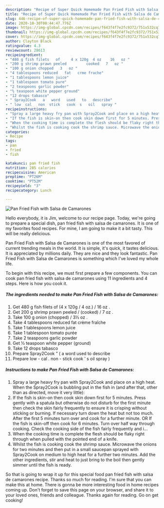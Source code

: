 ```yaml
---
description: "Recipe of Super Quick Homemade Pan Fried Fish with Salsa de Camarones"
title: "Recipe of Super Quick Homemade Pan Fried Fish with Salsa de Camarones"
slug: 446-recipe-of-super-quick-homemade-pan-fried-fish-with-salsa-de-camarones
date: 2020-10-30T00:44:47.776Z
image: https://img-global.cpcdn.com/recipes/f643f4f7e2fc9372/751x532cq70/pan-fried-fish-with-salsa-de-camarones-recipe-main-photo.jpg
thumbnail: https://img-global.cpcdn.com/recipes/f643f4f7e2fc9372/751x532cq70/pan-fried-fish-with-salsa-de-camarones-recipe-main-photo.jpg
cover: https://img-global.cpcdn.com/recipes/f643f4f7e2fc9372/751x532cq70/pan-fried-fish-with-salsa-de-camarones-recipe-main-photo.jpg
author: Clayton Black
ratingvalue: 4.3
reviewcount: 28613
recipeingredient:
- "480 g fish filets   of     4 x 120g  4 oz    16   oz "
- "200 g shrimp prawn peeled         cooked   7   oz "
- "100 g onion chopped   3   oz "
- "4 tablespoons reduced   fat   crme frache"
- "1 tablespoons lemon juice"
- "1 tablespoon tomato pure"
- "2 teaspoons garlic powder"
- "½ teaspoon white pepper ground"
- "12 drops tabasco"
- " Spray2Cook   a   word   used   to   describe"
- " low  cal   non  stick   cook  s   oil   spray "
recipeinstructions:
- "Spray a large heavy fry pan with Spray2Cook and place on a high heat. When the Spray2Cook is bubbling put in the fish in (and after that, other than as directed, move it very little):"
- "If the fish is skin-on then cook skin down first for 5 minutes. Press gently with a spatula but otherwise do not disturb for the first minute then check the skin fairly frequently to ensure it is crisping without sticking or burning. If necessary turn down the heat but not too much. After the first 5 minutes turn over and cook for a further minute. OR If the fish is skin-off then cook for 6 minutes. Turn over half way through cooking. Check the cooking side of the fish fairly frequently and i..."
- "When the cooking time is complete the flesh should be flaky right through when pulled with the pointed end of a knife."
- "Whilst the fish is cooking cook the shrimp sauce. Microwave the onions for two minutes and then put in a small saucepan sprayed with Spray2Cook on medium to high heat for a further two minutes. Add the other ingredients, stir and heat to just bring to the boil then gently simmer until the fish is ready."
categories:
- Recipe
tags:
- pan
- fried
- fish

katakunci: pan fried fish 
nutrition: 285 calories
recipecuisine: American
preptime: "PT26M"
cooktime: "PT52M"
recipeyield: "3"
recipecategory: Lunch

---
```



![Pan Fried Fish with Salsa de Camarones](https://img-global.cpcdn.com/recipes/f643f4f7e2fc9372/751x532cq70/pan-fried-fish-with-salsa-de-camarones-recipe-main-photo.jpg)

Hello everybody, it is Jim, welcome to our recipe page. Today, we're going to prepare a special dish, pan fried fish with salsa de camarones. It is one of my favorites food recipes. For mine, I am going to make it a bit tasty. This will be really delicious.



Pan Fried Fish with Salsa de Camarones is one of the most favored of current trending meals in the world. It is simple, it's quick, it tastes delicious. It is appreciated by millions daily. They are nice and they look fantastic. Pan Fried Fish with Salsa de Camarones is something which I've loved my whole life.


To begin with this recipe, we must first prepare a few components. You can cook pan fried fish with salsa de camarones using 11 ingredients and 4 steps. Here is how you cook it.

<!--inarticleads1-->

##### The ingredients needed to make Pan Fried Fish with Salsa de Camarones:

1. Get 480 g fish filets   of     (4 x 120g / 4 oz.)  /  16   oz .
1. Get 200 g shrimp prawn peeled     /    (cooked) /  7   oz .
1. Take 100 g onion (chopped) /  3½   oz .
1. Take 4 tablespoons reduced   fat   crème fraîche
1. Take 1 tablespoons lemon juice
1. Take 1 tablespoon tomato purée
1. Take 2 teaspoons garlic powder
1. Get ½ teaspoon white pepper (ground)
1. Take 12 drops tabasco
1. Prepare  Spray2Cook ” ( a   word   used   to   describe
1. Prepare  low - cal .  non - stick   cook ’ s   oil   spray )




<!--inarticleads2-->

##### Instructions to make Pan Fried Fish with Salsa de Camarones:

1. Spray a large heavy fry pan with Spray2Cook and place on a high heat. When the Spray2Cook is bubbling put in the fish in (and after that, other than as directed, move it very little):
1. If the fish is skin-on then cook skin down first for 5 minutes. Press gently with a spatula but otherwise do not disturb for the first minute then check the skin fairly frequently to ensure it is crisping without sticking or burning. If necessary turn down the heat but not too much. After the first 5 minutes turn over and cook for a further minute. OR If the fish is skin-off then cook for 6 minutes. Turn over half way through cooking. Check the cooking side of the fish fairly frequently and i...
1. When the cooking time is complete the flesh should be flaky right through when pulled with the pointed end of a knife.
1. Whilst the fish is cooking cook the shrimp sauce. Microwave the onions for two minutes and then put in a small saucepan sprayed with Spray2Cook on medium to high heat for a further two minutes. Add the other ingredients, stir and heat to just bring to the boil then gently simmer until the fish is ready.




So that is going to wrap it up for this special food pan fried fish with salsa de camarones recipe. Thanks so much for reading. I'm sure that you can make this at home. There is gonna be more interesting food in home recipes coming up. Don't forget to save this page on your browser, and share it to your loved ones, friends and colleague. Thanks again for reading. Go on get cooking!
